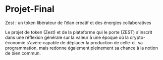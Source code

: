 # Projet-Final
Zest : un token libérateur de l’élan créatif et des énergies collaboratives  


Le projet de token (Zest) et de la plateforme qui le porte (ZEST) s'inscrit dans une réflexion générale sur la valeur à une époque où la crypto-économie s'avère capable de déplacer la production de celle-ci, sa programmation, mais redonne également pleinement sa chance à la notion de bien commun.
